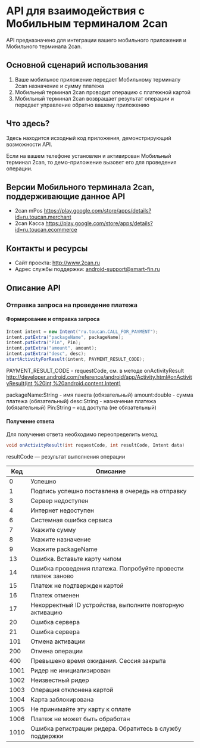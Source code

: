 # API для взаимодействия с Мобильным терминалом 2can

API предназначено для интеграции вашего мобильного приложения и Мобильного терминала 2can.

## Основной сценарий использования

1. Ваше мобильное приложение передает Мобильному терминалу 2can назначение и сумму платежа
2. Мобильный терминал 2can проводит операцию с платежной картой
3. Мобильный терминал 2can возвращает результат операции и передает управление обратно вашему приложению

## Что здесь?

Здесь находится исходный код приложения, демонстрирующий возможности API.

Если на вашем телефоне установлен и активирован
Мобильный терминал 2can, то демо-приложение вызовет его для проведения операции. 

## Версии Мобильного терминала 2can, поддерживающие данное API

- 2can mPos https://play.google.com/store/apps/details?id=ru.toucan.merchant 
- 2can Касса https://play.google.com/store/apps/details?id=ru.toucan.ecommerce

## Контакты и ресурсы

- Сайт проекта: http://www.2can.ru
- Адрес службы поддержки: android-support@smart-fin.ru

## Описание API

### Отправка запроса на проведение платежа

#### Формирование и отправка запроса
```java
Intent intent = new Intent("ru.toucan.CALL_FOR_PAYMENT");
intent.putExtra("packageName", packageName);
intent.putExtra("Pin", Pin);
intent.putExtra("amount", amount);
intent.putExtra("desc", desc);
startActivityForResult(intent, PAYMENT_RESULT_CODE);
```

PAYMENT_RESULT_CODE - requestCode, см. в методе onActivityResult http://developer.android.com/reference/android/app/Activity.html#onActivityResult(int,%20int,%20android.content.Intent)

packageName:String - имя пакета (обязательный)
amount:double - сумма платежа (обязательный)
desc:String - назначение платежа (обязательный)
Pin:String – код доступа (не обязательный)

#### Получение ответа

Для получения ответа необходимо переопределить метод 
```java
void onActivityResult(int requestCode, int resultCode, Intent data) 
```

resultCode — результат выполнения операции

Код | Описание
----|---------
0 | Успешно
1 | Подпись успешно поставлена в очередь на отправку
3 | Сервер недоступен
4 | Интернет недоступен
6 | Системная ошибка сервиса
7 | Укажите сумму
8 | Укажите назначение
9 | Укажите packageName
13 | Ошибка. Вставьте карту чипом
14 | Ошибка проведения платежа. Попробуйте провести платеж заново
15 | Платеж не подтвержден картой
16 | Платеж отменен
17 | Некорректный ID устройства, выполните повторную активацию
20 | Ошибка сервера
21 | Ошибка сервера
101 | Отмена активации
200 | Отмена операции
400 | Превышено время ожидания. Сессия закрыта
1001 | Ридер не инициализирован
1002 | Неизвестный ридер
1003  | Операция отклонена картой
1004 | Карта заблокирована
1005 | Не принимайте эту карту к оплате
1006 | Платеж не может быть обработан
1010 | Ошибка регистрации ридера. Обратитесь в службу поддержки


